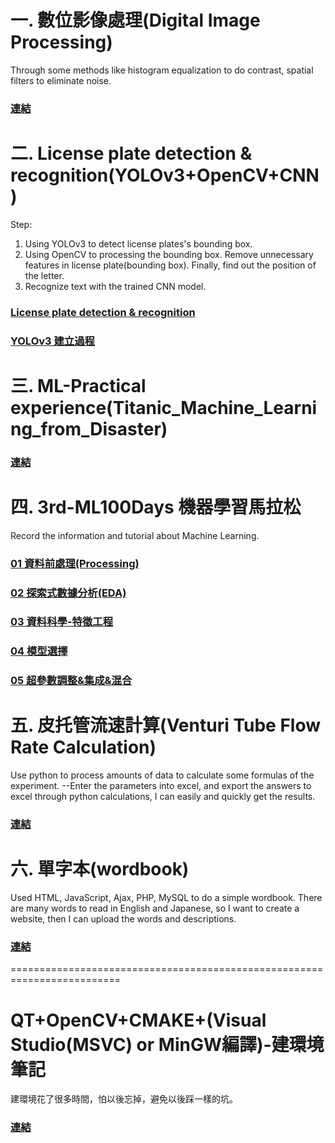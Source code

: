 # 一. 數位影像處理(Digital Image Processing)
Through some methods like histogram equalization to do contrast, spatial filters to eliminate noise.
### [連結](https://github.com/zzo30802/3rd-ML100Days/tree/master/homework/digital_image_processing)

# 二. License plate detection & recognition(YOLOv3+OpenCV+CNN)
Step:
1. Using YOLOv3 to detect license plates's bounding box.
2. Using OpenCV to processing the bounding box. Remove unnecessary features in license plate(bounding box). Finally, find out the position of the letter.
3. Recognize text with the trained CNN model.
### [License plate detection & recognition](https://github.com/zzo30802/3rd-ML100Days/blob/master/homework/yolo3-qqwweee/license_plate_detection_recognition.ipynb)
### [YOLOv3 建立過程](https://github.com/zzo30802/3rd-ML100Days/blob/master/homework/yolo3-qqwweee/yolov3_note.ipynb)

# 三. ML-Practical experience(Titanic_Machine_Learning_from_Disaster)
### [連結](https://github.com/zzo30802/3rd-ML100Days/blob/master/homework/kaggle/ML/Titanic_Machine_Learning_from_Disaster/Titanic1.ipynb)

# 四. 3rd-ML100Days  機器學習馬拉松
Record the information and tutorial about Machine Learning.
### [01 資料前處理(Processing)](https://github.com/zzo30802/3rd-ML100Days/blob/master/homework/01%E5%89%8D%E8%99%95%E7%90%86(Day001~Day013).ipynb)
### [02 探索式數據分析(EDA)](https://github.com/zzo30802/3rd-ML100Days/blob/master/homework/02EDA%E6%8E%A2%E7%B4%A2%E5%BC%8F%E6%95%B8%E6%93%9A%E5%88%86%E6%9E%90(Day014~021).ipynb)
### [03 資料科學-特徵工程](https://github.com/zzo30802/3rd-ML100Days/blob/master/homework/03%E8%B3%87%E6%96%99%E7%A7%91%E5%AD%B8%E7%89%B9%E5%BE%B5%E5%B7%A5%E7%A8%8B%E6%8A%80%E8%A1%93(Day022~032).ipynb)
### [04 模型選擇](https://github.com/zzo30802/3rd-ML100Days/blob/master/homework/04%E6%A8%A1%E5%9E%8B%E9%81%B8%E6%93%87(Day033~046).ipynb)
### [05 超參數調整&集成&混合](https://github.com/zzo30802/3rd-ML100Days/blob/master/homework/05%E8%B6%85%E5%8F%83%E6%95%B8%E8%AA%BF%E6%95%B4%26%E9%9B%86%E6%88%90(Day047~050).ipynb)

# 五. 皮托管流速計算(Venturi Tube Flow Rate Calculation)
Use python to process amounts of data to calculate some formulas of the experiment. --Enter the parameters into excel, and
export the answers to excel through python calculations, I can easily and quickly get the results.
### [連結](https://github.com/zzo30802/3rd-ML100Days/tree/master/master_thesis)

# 六. 單字本(wordbook)
Used HTML, JavaScript, Ajax, PHP, MySQL to do a simple wordbook. There are many words to read in English and Japanese, so I want to create a website, then I can upload the words and descriptions.
### [連結](https://github.com/zzo30802/3rd-ML100Days/tree/master/wordbook)

=========================================================================
# QT+OpenCV+CMAKE+(Visual Studio(MSVC) or MinGW編譯)-建環境筆記
建環境花了很多時間，怕以後忘掉，避免以後踩一樣的坑。
### [連結](https://github.com/zzo30802/3rd-ML100Days/blob/master/C_projects/qt_install_note.ipynb)
